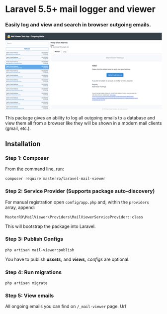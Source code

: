 # Laravel 5.5+ mail logger and viewer
### Easily log and view and search in browser outgoing emails.

![preview](https://github.com/MasterRO94/packages/blob/master/mail-viewer/Mail%20Viewer%20Test%20App%20-%20Mail%20Viewer%202020-03-03%2014-02-25.png "Preview")

This package gives an ability to log all outgoing emails to a database and view them all from a browser like they will be shown in a modern mail clients (gmail, etc.).

## Installation

### Step 1: Composer

From the command line, run:

```
composer require masterro/laravel-mail-viewer
```

### Step 2: Service Provider (Supports package auto-discovery)

For manual registration open `config/app.php` and, within the `providers` array, append:

```
MasterRO\MailViewer\Providers\MailViewerServiceProvider::class
```

This will bootstrap the package into Laravel.

### Step 3: Publish Configs

```
php artisan mail-viewer:publish
```

You have to publish _**assets,**_ and _**views,**_ _configs_ are optional.


### Step 4: Run migrations

```
php artisan migrate
```

### Step 5: View emails
All ongoing emails you can find on `/_mail-viewer` page. Url 
